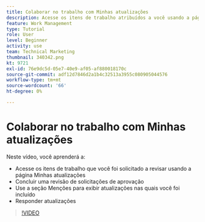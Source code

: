```yaml
---
title: Colaborar no trabalho com Minhas atualizações
description: Acesse os itens de trabalho atribuídos a você usando a página Minhas atualizações .
feature: Work Management
type: Tutorial
role: User
level: Beginner
activity: use
team: Technical Marketing
thumbnail: 340342.png
kt: 9721
exl-id: 76e9dc5d-05e7-40e9-af05-af880018170c
source-git-commit: adf12d7846d2a1b4c32513a3955c080905044576
workflow-type: tm+mt
source-wordcount: '66'
ht-degree: 0%

---
```


# Colaborar no trabalho com Minhas atualizações

Neste vídeo, você aprenderá a:

* Acesse os itens de trabalho que você foi solicitado a revisar usando a página Minhas atualizações
* Concluir uma revisão de solicitações de aprovação
* Use a seção Menções para exibir atualizações nas quais você foi incluído
* Responder atualizações

>[!VIDEO](https://video.tv.adobe.com/v/340342/?quality=12)
